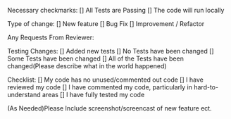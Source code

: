 Necessary checkmarks:
    [] All Tests are Passing
    [] The code will run locally

Type of change:
    [] New feature
    [] Bug Fix
    [] Improvement / Refactor

Any Requests From Reviewer:

Testing Changes:
    [] Added new tests
    [] No Tests have been changed
    [] Some Tests have been changed
    [] All of the Tests have been changed(Please describe what in the world happened)

Checklist:
    [] My code has no unused/commented out code
    [] I have reviewed my code
    [] I have commented my code, particularly in hard-to-understand areas
    [] I have fully tested my code

(As Needed)Please Include screenshot/screencast of new feature ect.
